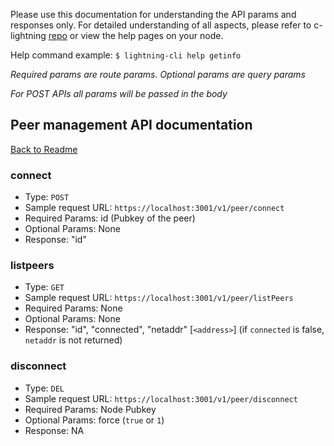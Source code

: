 Please use this documentation for understanding the API params and responses only.
For detailed understanding of all aspects, please refer to c-lightning [repo](https://github.com/ElementsProject/lightning) or view the help pages on your node.

Help command example: `$ lightning-cli help getinfo`

*Required params are route params. Optional params are query params*

*For POST APIs all params will be passed in the body*

## Peer management API documentation
[Back to Readme](../README.md)

### connect
- Type: `POST`
- Sample request URL: `https://localhost:3001/v1/peer/connect`
- Required Params: id (Pubkey of the peer)
- Optional Params: None
- Response:
"id"

### listpeers
- Type: `GET`
- Sample request URL: `https://localhost:3001/v1/peer/listPeers`
- Required Params: None
- Optional Params: None
- Response:
"id", "connected", "netaddr" [`<address>`] (if `connected` is false, `netaddr` is not returned)

### disconnect
- Type: `DEL`
- Sample request URL: `https://localhost:3001/v1/peer/disconnect`
- Required Params: Node Pubkey
- Optional Params: force (`true` or `1`)
- Response: NA